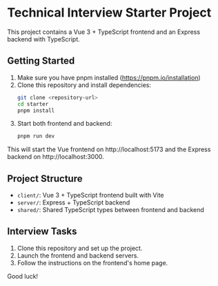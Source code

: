 # Technical Interview Starter Project

This project contains a Vue 3 + TypeScript frontend and an Express backend with TypeScript.

## Getting Started

1. Make sure you have pnpm installed (https://pnpm.io/installation)
2. Clone this repository and install dependencies:
   ```bash
   git clone <repository-url>
   cd starter
   pnpm install
   ```
3. Start both frontend and backend:
   ```bash
   pnpm run dev
   ```
   
This will start the Vue frontend on http://localhost:5173 and the Express backend on http://localhost:3000.

## Project Structure

- `client/`: Vue 3 + TypeScript frontend built with Vite
- `server/`: Express + TypeScript backend 
- `shared/`: Shared TypeScript types between frontend and backend

## Interview Tasks

1. Clone this repository and set up the project.
2. Launch the frontend and backend servers.
3. Follow the instructions on the frontend's home page.

Good luck!
